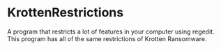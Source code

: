 # KrottenRestrictions
A program that restricts a lot of features in your computer using regedit. This program has all of the same restrictions of Krotten Ransomware.

